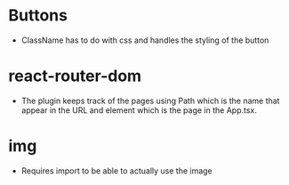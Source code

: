 # Buttons

- ClassName has to do with css and handles the styling of the button

# react-router-dom

- The plugin keeps track of the pages using Path which is the name that appear in the URL and element which is the page in the App.tsx.

# img

- Requires import to be able to actually use the image
